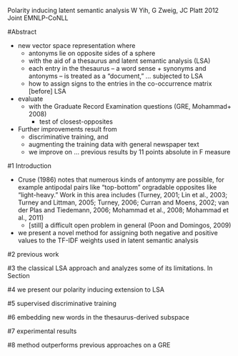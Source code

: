 Polarity inducing latent semantic analysis
W Yih, G Zweig, JC Platt
2012 Joint EMNLP-CoNLL

#Abstract

* new vector space representation where
  * antonyms lie on opposite sides of a sphere
  * with the aid of a thesaurus and latent semantic analysis (LSA)
  * each entry in the thesaurus – a word sense + synonyms and antonyms – is
    treated as a “document,” ...  subjected to LSA
  * how to assign signs to the entries in the co-occurrence matrix [before] LSA
* evaluate
  * with the Graduate Record Examination questions (GRE, Mohammad+ 2008)
    * test of closest-opposites
* Further improvements result from
    * discriminative training, and
    * augmenting the training data with general newspaper text
    * we improve on ... previous results by 11 points absolute in F measure

#1 Introduction

* Cruse (1986) notes that numerous kinds of antonymy are possible, for example
  antipodal pairs like “top-bottom” orgradable opposites like “light-heavy.”
  Work in this area includes (Turney, 2001; Lin et al., 2003; Turney and
  Littman, 2005; Turney, 2006; Curran and Moens, 2002; van der Plas and
  Tiedemann, 2006; Mohammad et al., 2008; Mohammad et al., 2011)
  * [still] a difficult open problem in general (Poon and Domingos, 2009)
* we present a novel method for assigning both negative and positive values
  to the TF-IDF weights used in latent semantic analysis

#2 previous work

#3 the classical LSA approach and analyzes some of its limitations. In Section

#4 we present our polarity inducing extension to LSA

#5 supervised discriminative training

#6 embedding new words in the thesaurus-derived subspace

#7 experimental results

#8 method outperforms previous approaches on a GRE

